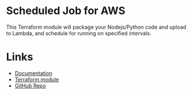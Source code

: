 # Scheduled Job for AWS
This Terraform module will package your Nodejs/Python code and upload to Lambda, and schedule for running on specified intervals.  

# Links

- [Documentation](https://cloudpedia.ai/terraform-module/aws-scheduled-job/)
- [Terraform module](https://registry.terraform.io/modules/cloudpediaai/scheduled-job/aws/latest)
- [GitHub Repo](https://github.com/CloudPediaAI/terraform-aws-scheduled-job)

